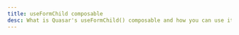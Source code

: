 ```yaml
---
title: useFormChild composable
desc: What is Quasar's useFormChild() composable and how you can use it
---
```

